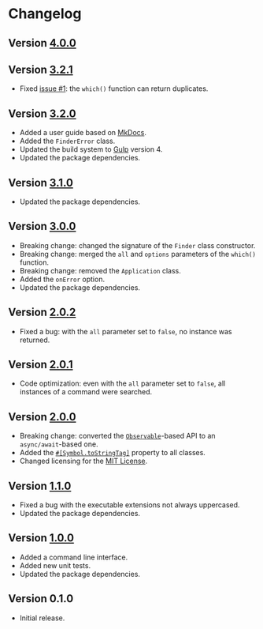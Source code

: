 # Changelog

## Version [4.0.0](https://github.com/cedx/which.js/compare/v3.2.1...v4.0.0)
## Version [3.2.1](https://github.com/cedx/which.js/compare/v3.2.0...v3.2.1)
- Fixed [issue #1](https://github.com/cedx/which.js/issues/1): the `which()` function can return duplicates.

## Version [3.2.0](https://github.com/cedx/which.js/compare/v3.1.0...v3.2.0)
- Added a user guide based on [MkDocs](http://www.mkdocs.org).
- Added the `FinderError` class.
- Updated the build system to [Gulp](https://gulpjs.com) version 4.
- Updated the package dependencies.

## Version [3.1.0](https://github.com/cedx/which.js/compare/v3.0.0...v3.1.0)
- Updated the package dependencies.

## Version [3.0.0](https://github.com/cedx/which.js/compare/v2.0.2...v3.0.0)
- Breaking change: changed the signature of the `Finder` class constructor.
- Breaking change: merged the `all` and `options` parameters of the `which()` function.
- Breaking change: removed the `Application` class.
- Added the `onError` option.
- Updated the package dependencies.

## Version [2.0.2](https://github.com/cedx/which.js/compare/v2.0.1...v2.0.2)
- Fixed a bug: with the `all` parameter set to `false`, no instance was returned.

## Version [2.0.1](https://github.com/cedx/which.js/compare/v2.0.0...v2.0.1)
- Code optimization: even with the `all` parameter set to `false`, all instances of a command were searched.

## Version [2.0.0](https://github.com/cedx/which.js/compare/v1.1.0...v2.0.0)
- Breaking change: converted the [`Observable`](http://reactivex.io/intro.html)-based API to an `async/await`-based one.
- Added the [`#[Symbol.toStringTag]`](https://developer.mozilla.org/en-US/docs/Web/JavaScript/Reference/Global_Objects/Symbol/toStringTag) property to all classes.
- Changed licensing for the [MIT License](https://opensource.org/licenses/MIT).

## Version [1.1.0](https://github.com/cedx/which.js/compare/v1.0.0...v1.1.0)
- Fixed a bug with the executable extensions not always uppercased.
- Updated the package dependencies.

## Version [1.0.0](https://github.com/cedx/which.js/compare/v0.1.0...v1.0.0)
- Added a command line interface.
- Added new unit tests.
- Updated the package dependencies.

## Version 0.1.0
- Initial release.
